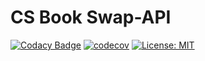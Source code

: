 # CS Book Swap-API
[![Codacy Badge](https://app.codacy.com/project/badge/Grade/324fe2ee927644c0abf66088829cb14d)](https://app.codacy.com/gh/CSBookSwap/cbs-backend/dashboard?utm_source=gh&utm_medium=referral&utm_content=&utm_campaign=Badge_grade)
[![codecov](https://codecov.io/gh/CSBookSwap/cbs-backend/graph/badge.svg?token=CIFKTIY2AN)](https://codecov.io/gh/CSBookSwap/cbs-backend)
[![License: MIT](https://img.shields.io/badge/License-MIT-yellow.svg)](https://opensource.org/licenses/MIT)

